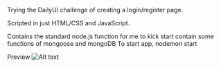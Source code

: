 Trying the DailyUI challenge of creating a login/register page.

Scripted in just HTML/CSS and JavaScript.

Contains the standard node.js function for me to kick start
contain some functions of mongoose and mongoDB
To start app, nodemon start

Preview
![Alt text](images/loginUI.png?raw=true "Preview")

